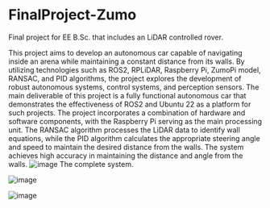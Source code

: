 # FinalProject-Zumo
Final project for EE B.Sc. that includes an LiDAR controlled rover.

This project aims to develop an autonomous car capable of navigating inside an arena while maintaining a constant distance from its walls. By utilizing technologies such as ROS2, RPLiDAR, Raspberry Pi, ZumoPi model, RANSAC, and PID algorithms, the project explores the development of robust autonomous systems, control systems, and perception sensors. The main deliverable of this project is a fully functional autonomous car that demonstrates the effectiveness of ROS2 and Ubuntu 22 as a platform for such projects. The project incorporates a combination of hardware and software components, with the Raspberry Pi serving as the main processing unit. The RANSAC algorithm processes the LiDAR data to identify wall equations, while the PID algorithm calculates the appropriate steering angle and speed to maintain the desired distance from the walls. The system achieves high accuracy in maintaining the distance and angle from the walls. 
![image](https://github.com/liavr6/FinalProject-Zumo/assets/56167356/1184ef9d-3194-4e98-9c5f-3c28954a8271)
The complete system.

![image](https://github.com/liavr6/FinalProject-Zumo/assets/56167356/c901f055-78c2-4e1d-8eb8-8c027a8a9b9f)

![image](https://github.com/liavr6/FinalProject-Zumo/assets/56167356/8cf1e694-7482-4285-b2e3-7f6573df99c4)
